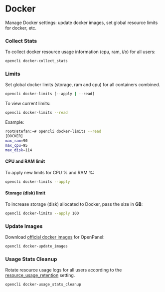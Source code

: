 # Docker

Manage Docker settings: update docker images, set global resource limits for docker, etc.

### Collect Stats

To collect docker resource usage information (cpu, ram, i/o) for all users:
```bash
opencli docker-collect_stats
```

### Limits

Set global docker limits (storage, ram and cpu) for all containers combined.
```bash
opencli docker-limits [--apply | --read]
```


To view current limits: 
```bash
opencli docker-limits --read
```

Example:
```bash
root@stefan:~# opencli docker-limits --read
[DOCKER]
max_ram=90
max_cpu=95
max_disk=114
```

#### CPU and RAM limit

To apply new limits for CPU % and RAM %:

```bash
opencli docker-limits --apply
```

#### Storage (disk) limit

To increase storage (disk) allocated to Docker, pass the size in **GB**:

```bash
opencli docker-limits --apply 100
```
### Update Images

Download [official docker images](/images/browse.html) for OpenPanel:

```bash
opencli docker-update_images
```

### Usage Stats Cleanup

Rotate resource usage logs for all users according to the [resource_usage_retention](#resource-usage-retention) setting.

```bash
opencli docker-usage_stats_cleanup
```
